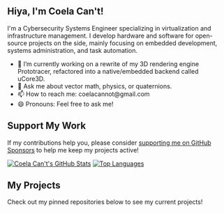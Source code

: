 ## Hiya, I'm Coela Can't! 

I'm a Cybersecurity Systems Engineer specializing in virtualization and infrastructure management. I develop hardware and software for open-source projects on the side, mainly focusing on embedded development, systems administration, and task automation.

- 🔭 I’m currently working on a rewrite of my 3D rendering engine Prototracer, refactored into a native/embedded backend called uCore3D.
- 💬 Ask me about vector math, physics, or quaternions.
- 📫 How to reach me: <a>coelacannot&#64;gmail&#46;com</a>
- 😄 Pronouns: Feel free to ask me!

## Support My Work
If my contributions help you, please consider [supporting me on GitHub Sponsors](https://github.com/sponsors/coelacant1) to help me keep my projects active!

[![Coela Can't's GitHub Stats](https://github-readme-stats.vercel.app/api?username=coelacant1&show_icons=true&theme=omni&bg_color=00000000&show=prs_merged,reviews)](https://github.com/coelacant1)
[![Top Languages](https://github-readme-stats.vercel.app/api/top-langs/?username=coelacant1&layout=donut&theme=omni&bg_color=00000000&langs_count=6)](https://github.com/coelacant1/)

## My Projects
Check out my pinned repositories below to see my current projects!
